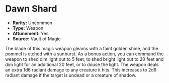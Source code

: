 # Dawn Shard

- **Rarity:** Uncommon
- **Type:** Weapon
- **Attunement:** Yes
- **Source:** Vault of Magic

The blade of this magic weapon gleams with a faint golden shine, and the pommel is etched with a sunburst. As a bonus action, you can command the weapon to shed dim light out to 5 feet, to shed bright light out to 20 feet and dim light for an additional 20 feet, or to douse the light. The weapon deals an extra 1d6 radiant damage to any creature it hits. This increases to 2d6 radiant damage if the target is undead or a creature of shadow.
